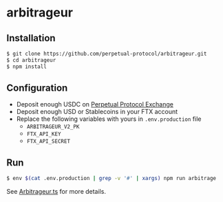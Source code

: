 # arbitrageur

## Installation

```bash
$ git clone https://github.com/perpetual-protocol/arbitrageur.git
$ cd arbitrageur
$ npm install
```

## Configuration

- Deposit enough USDC on [Perpetual Protocol Exchange](https://perp.exchange/)
- Deposit enough USD or Stablecoins in your FTX account
- Replace the following variables with yours in `.env.production` file
    - `ARBITRAGEUR_V2_PK`
    - `FTX_API_KEY`
    - `FTX_API_SECRET`

## Run

```bash
$ env $(cat .env.production | grep -v '#' | xargs) npm run arbitrage
```

See [Arbitrageur.ts](https://github.com/perpetual-protocol/arbitrageur/blob/main/src/Arbitrageur.ts) for more details.